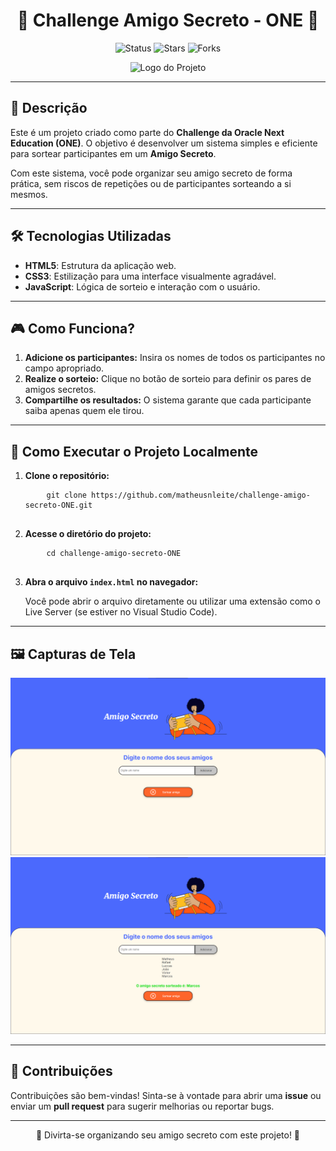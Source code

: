 <h1 align="center">🎉 Challenge Amigo Secreto - ONE 🎉</h1>

<p align="center">
  <img src="https://img.shields.io/badge/Status-Concluído-brightgreen" alt="Status"/>
  <img src="https://img.shields.io/github/stars/matheusnleite/challenge-amigo-secreto-ONE" alt="Stars"/>
  <img src="https://img.shields.io/github/forks/matheusnleite/challenge-amigo-secreto-ONE" alt="Forks"/>
</p>

<p align="center">
  <img src="https://via.placeholder.com/800x400?text=Logo+do+Projeto" alt="Logo do Projeto" />
</p>

---

<h2>📖 Descrição</h2>

<p>
  Este é um projeto criado como parte do <strong>Challenge da Oracle Next Education (ONE)</strong>. 
  O objetivo é desenvolver um sistema simples e eficiente para sortear participantes em um <strong>Amigo Secreto</strong>.  
</p>

<p>
  Com este sistema, você pode organizar seu amigo secreto de forma prática, sem riscos de repetições ou de participantes sorteando a si mesmos.
</p>

---

<h2>🛠 Tecnologias Utilizadas</h2>

<ul>
  <li><strong>HTML5</strong>: Estrutura da aplicação web.</li>
  <li><strong>CSS3</strong>: Estilização para uma interface visualmente agradável.</li>
  <li><strong>JavaScript</strong>: Lógica de sorteio e interação com o usuário.</li>
</ul>

---

<h2>🎮 Como Funciona?</h2>

<ol>
  <li><strong>Adicione os participantes:</strong> Insira os nomes de todos os participantes no campo apropriado.</li>
  <li><strong>Realize o sorteio:</strong> Clique no botão de sorteio para definir os pares de amigos secretos.</li>
  <li><strong>Compartilhe os resultados:</strong> O sistema garante que cada participante saiba apenas quem ele tirou.</li>
</ol>

---

<h2>🚀 Como Executar o Projeto Localmente</h2>

<ol>
  <li><strong>Clone o repositório:</strong></li>
  <pre>
    <code>git clone https://github.com/matheusnleite/challenge-amigo-secreto-ONE.git</code>
  </pre>
  <li><strong>Acesse o diretório do projeto:</strong></li>
  <pre>
    <code>cd challenge-amigo-secreto-ONE</code>
  </pre>
  <li><strong>Abra o arquivo <code>index.html</code> no navegador:</strong></li>
  <p>
    Você pode abrir o arquivo diretamente ou utilizar uma extensão como o Live Server (se estiver no Visual Studio Code).
  </p>
</ol>

---

<h2>🖼 Capturas de Tela</h2>

<p align="center">
  <img src="https://github.com/matheusnleite/challenge-amigo-secreto-ONE/blob/304c38ecdab550d515599f475e4361a94370c19b/tela_inicial.png" alt="Interface do projeto" />
  <br/>
  <img src="https://github.com/matheusnleite/challenge-amigo-secreto-ONE/blob/304c38ecdab550d515599f475e4361a94370c19b/tela_sorteado.png" alt="Resultados do sorteio" />
</p>

---

<h2>🤝 Contribuições</h2>

<p>
  Contribuições são bem-vindas! Sinta-se à vontade para abrir uma <strong>issue</strong> ou enviar um <strong>pull request</strong> para sugerir melhorias ou reportar bugs.
</p>

---

<p align="center">🎉 Divirta-se organizando seu amigo secreto com este projeto! 🎉</p>
